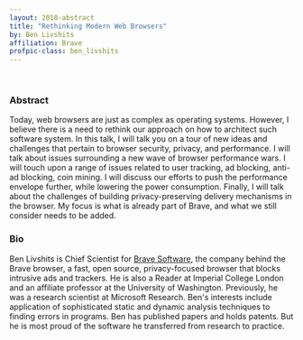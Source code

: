 ```yaml
---
layout: 2018-abstract
title: "Rethinking Modern Web Browsers"
by: Ben Livshits
affiliation: Brave
profpic-class: ben_livshits
---
```


<br/>

### Abstract

Today, web browsers are just as complex as operating systems. However, I believe there is a need to rethink our approach on how to architect such software system. In this talk, I will talk you on a tour of new ideas and challenges that pertain to browser security, privacy, and performance.  I will talk about issues surrounding a new wave of browser performance wars. I will touch upon a range of issues related to user tracking, ad blocking, anti-ad blocking, coin mining. I will discuss our efforts to push the performance envelope further, while lowering the power consumption. Finally, I will talk about the challenges of building privacy-preserving delivery mechanisms in the browser. My focus is what is already part of Brave, and what we still consider needs to be added.

### Bio

Ben Livshits is Chief Scientist for [Brave Software](https://brave.com/), the company behind the Brave browser, a fast, open source, privacy-focused browser that blocks intrusive ads and trackers. He is also a Reader at Imperial College London and an affiliate professor at the University of Washington. Previously, he was a research scientist at Microsoft Research. Ben's interests include application of sophisticated static and dynamic analysis techniques to finding errors in programs. Ben has published papers and holds patents. But he is most proud of the software he transferred from research to practice.


